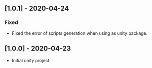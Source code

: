 ## [1.0.1] - 2020-04-24
### Fixed

 - Fixed the error of scripts generation when using as unity package.



## [1.0.0] - 2020-04-23

 - Initial unity project.
